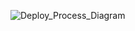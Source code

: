 ![Deploy_Process_Diagram](https://drive.google.com/drive/u/0/folders/11UqRxrfKct-YLF5NkxzfiF4b9kztzGgY)
